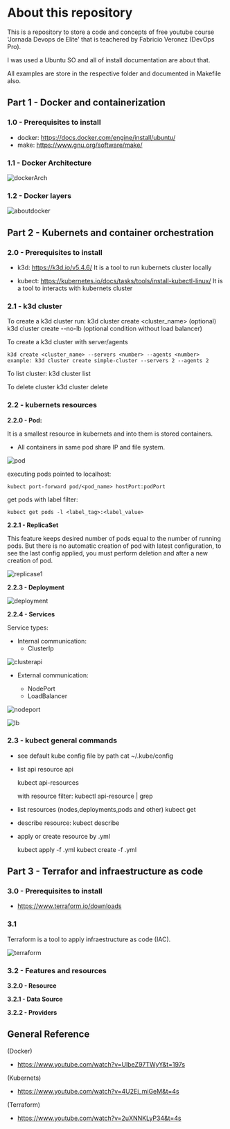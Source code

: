 # About this repository

This is a repository to store a code and concepts of free youtube course 'Jornada Devops de Elite' that is teachered by Fabricio Veronez (DevOps Pro).

I was used a Ubuntu SO and all of install documentation are about that.

All examples are store in the respective folder and documented in Makefile also.

## Part 1 - Docker and containerization

### 1.0 - Prerequisites to install

- docker: https://docs.docker.com/engine/install/ubuntu/
- make: https://www.gnu.org/software/make/

### 1.1 - Docker Architecture

![dockerArch](static_images/docker_architecture.svg)

### 1.2 - Docker layers

![aboutdocker](static_images/AboutDocker.drawio.png)

## Part 2 - Kubernets and container orchestration

### 2.0 - Prerequisites to install

- k3d: https://k3d.io/v5.4.6/
    It is a tool to run kubernets cluster locally

- kubect: https://kubernetes.io/docs/tasks/tools/install-kubectl-linux/
    It is a tool to interacts with kubernets cluster

### 2.1 -  k3d cluster

To create a k3d cluster run: 
    k3d cluster create <cluster_name> (optional)
    k3d cluster create --no-lb (optional condition without load balancer)

To create a k3d cluster with server/agents

    k3d create <cluster_name> --servers <number> --agents <number>
    example: k3d cluster create simple-cluster --servers 2 --agents 2

To list cluster:
    k3d cluster list

To delete cluster
    k3d cluster delete

### 2.2 - kubernets resources

**2.2.0 - Pod:**

It is a smallest resource in kubernets and into them is stored containers.

- All containers in same pod share IP and file system.

![pod](static_images/Kubernets-pods.drawio.png)

executing pods pointed to localhost:

    kubect port-forward pod/<pod_name> hostPort:podPort

get pods with label filter:

    kubect get pods -l <label_tag>:<label_value>

**2.2.1 - ReplicaSet**

This feature keeps desired number of pods equal to the number of running pods.
But there is no automatic creation of pod with latest configuration, to see the last config applied, you must perform deletion and after a new creation of pod.

![replicase1](static_images/Kubernets-replicaset.png)

**2.2.3 - Deployment**

![deployment](static_images/Kubernets-deploy.png)


**2.2.4 - Services**

Service types:

- Internal communication:
    - ClusterIp

![clusterapi](static_images/Kubernets-services-ag.drawio.png)

- External communication:

    - NodePort
    - LoadBalancer

![nodeport](static_images/Kubernets-services.drawio.png)


![lb](static_images/Kubernets-services.drawio-lb.png)

### 2.3 -  kubect general commands

- see default kube config file by path
    cat ~/.kube/config

- list api resource api

    kubect api-resources
    
    with resource filter: kubectl api-resource | grep <resource>

- list resources (nodes,deployments,pods and other)
    kubect get <resource>
    
- describe resource:
    kubect describe <resource> <name>

- apply or create resource by .yml

    kubect apply -f <filename>.yml
    kubect create -f <filename>.yml

## Part 3 - Terrafor and infraestructure as code

### 3.0 - Prerequisites to install

- https://www.terraform.io/downloads

### 3.1

Terraform is a tool to apply infraestructure as code (IAC).

![terraform](static_images/terraform.drawio.png)

### 3.2 -  Features and resources

**3.2.0 - Resource**

**3.2.1 - Data Source**

**3.2.2 - Providers**

## General Reference

(Docker)
- https://www.youtube.com/watch?v=UlbeZ97TWyY&t=197s

(Kubernets)
- https://www.youtube.com/watch?v=4U2Ej_miGeM&t=4s

(Terraform)
- https://www.youtube.com/watch?v=2uXNNKLyP34&t=4s
